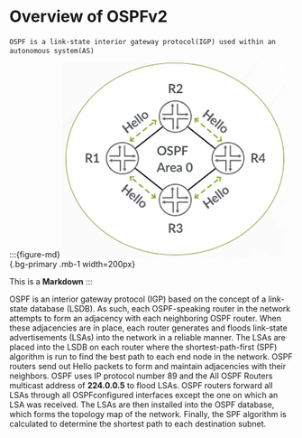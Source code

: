 # Overview of OSPFv2


```{admonition} OSPFv2 Review
OSPF is a link-state interior gateway protocol(IGP) used within an autonomous system(AS)
```
:::{figure-md}
![ospf](img/01.png){.bg-primary .mb-1 width=200px}

This is a  **Markdown**
:::


OSPF is an interior gateway protocol (IGP) based on the concept of a link-state database (LSDB). As such, each OSPF-speaking router in the network attempts to form an adjacency with each neighboring OSPF router. When these adjacencies are in place, each router generates and floods link-state advertisements (LSAs) into the network in a reliable manner.
The LSAs are placed into the LSDB on each router where the shortest-path-first (SPF) algorithm is run to find the best path to each end node in the network.
OSPF routers send out Hello packets to form and maintain adjacencies with their neighbors.
OSPF uses IP protocol number 89 and the All OSPF Routers multicast address of **224.0.0.5** to flood LSAs. OSPF routers forward all LSAs through all OSPFconfigured interfaces except the one on which an LSA was received.
The LSAs are then installed into the OSPF database, which forms the topology map of the network. Finally, the SPF algorithm is calculated to determine the shortest path to each destination subnet.